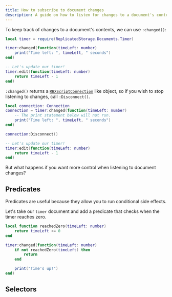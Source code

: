 ```yaml
---
title: How to subscribe to document changes
description: A guide on how to listen for changes to a document's contents in Mara.
---
```


To keep track of changes to a document's contents, we can use `:changed()`:

```lua showLineNumbers
local timer = require(ReplicatedStorage.Documents.Timer)

timer:changed(function(timeLeft: number)
    print("Time left: ", timeLeft, " seconds")
end)

-- Let's update our timer!
timer:edit(function(timeLeft: number)
    return timeLeft - 1
end)
```

`:changed()` returns a [`RBXScriptConnection`](https://create.roblox.com/docs/reference/engine/datatypes/RBXScriptConnection) like object, so if you wish to stop listening to changes, call `:Disconnect()`.

```lua showLineNumbers
local connection: Connection
connection = timer:changed(function(timeLeft: number)
    -- The print statement below will not run.
    print("Time left: ", timeLeft, " seconds")
end)

connection:Disconnect()

-- Let's update our timer!
timer:edit(function(timeLeft: number)
    return timeLeft - 1
end)
```

But what happens if you want more control when listening to document changes?

## Predicates

Predicates are useful because they allow you to run conditional side effects.

Let's take our `timer` document and add a predicate that checks when the timer reaches zero.

```lua showLineNumbers
local function reachedZero(timeLeft: number)
    return timeLeft <= 0
end

timer:changed(function(timeLeft: number)
    if not reachedZero(timeLeft) then
        return
    end

    print("Time's up!")
end)
```

## Selectors


